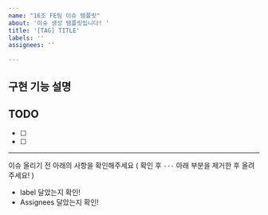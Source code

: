 ```yaml
---
name: "16조 FE팀 이슈 템플릿"
about: '이슈 생성 템플릿입니다! '
title: '[TAG] TITLE'
labels: ''
assignees: ''

---
```


## 구현 기능 설명

## TODO
- [ ] 
- [ ] 

---
이슈 올리기 전 아래의 사항을 확인해주세요 ( 확인 후 `---` 아래 부분을 제거한 후 올려주세요! )
- label 달았는지 확인!
- Assignees 달았는지 확인!
